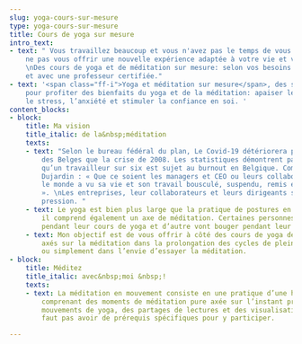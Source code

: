 ```yaml
---
slug: yoga-cours-sur-mesure
type: yoga-cours-sur-mesure
title: Cours de yoga sur mesure
intro_text:
- text: " Vous travaillez beaucoup et vous n'avez pas le temps de vous arrêter? Pourquoi
    ne pas vous offrir une nouvelle expérience adaptée à votre vie et votre quotidien.
    \nDes cours de yoga et de méditation sur mesure: selon vos besoins et vos disponibilités
    et avec une professeur certifiée."
- text: '<span class="ff-i">Yoga et méditation sur mesure</span>, des sessions personnalisées
    pour profiter des bienfaits du yoga et de la méditation: apaiser le mental, soulager
    le stress, l’anxiété et stimuler la confiance en soi. '
content_blocks:
- block:
    title: Ma vision
    title_italic: de la&nbsp;méditation
    texts:
    - text: "Selon le bureau fédéral du plan, Le Covid-19 détériorera plus le bien-être
        des Belges que la crise de 2008. Les statistiques démontrent par ailleurs
        qu’un travailleur sur six est sujet au burnout en Belgique. Comme le dit Chloé
        Dujardin : « Que ce soient les managers et CEO ou leurs collaborateurs, tout
        le monde a vu sa vie et son travail bousculé, suspendu, remis en question…
        ». \nLes entreprises, leur collaborateurs et leurs dirigeants sont bien sous
        pression. "
    - text: Le yoga est bien plus large que la pratique de postures en respirant,
        il comprend également un axe de méditation. Certaines personnes vont méditer
        pendant leur cours de yoga et d’autre vont bouger pendant leur méditation…
    - text: Mon objectif est de vous offrir à côté des cours de yoga des moments plus
        axés sur la méditation dans la prolongation des cycles de pleine conscience
        ou simplement dans l’envie d’essayer la méditation.
- block:
    title: Méditez
    title_italic: avec&nbsp;moi &nbsp;!
    texts:
    - text: La méditation en mouvement consiste en une pratique d’une heure et demie
        comprenant des moments de méditation pure axée sur l’instant présent, des
        mouvements de yoga, des partages de lectures et des visualisations. Il ne
        faut pas avoir de prérequis spécifiques pour y participer.

---
```

